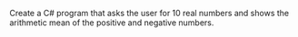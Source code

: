 Create a C# program that asks the user for 10 real numbers and shows the arithmetic mean of the 
positive and negative numbers.